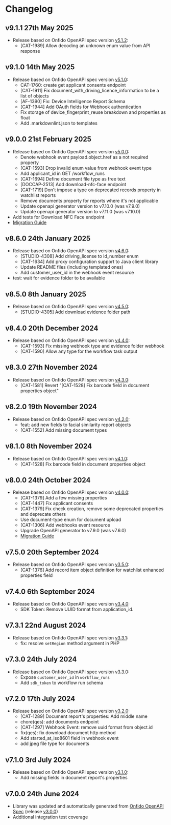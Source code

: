 # Changelog

## v9.1.1 27th May 2025

- Release based on Onfido OpenAPI spec version [v5.1.2](https://github.com/onfido/onfido-openapi-spec/releases/tag/v5.1.2):
  - [CAT-1989] Allow decoding an unknown enum value from API response

## v9.1.0 14th May 2025

- Release based on Onfido OpenAPI spec version [v5.1.0](https://github.com/onfido/onfido-openapi-spec/releases/tag/v5.1.0):
  - CAT-1760: create get applicant consents endpoint
  - [CAT-1911] Fix document_with_driving_licence_information to be a list of objects
  - [AF-1390] Fix: Device Intelligence Report Schema
  - [CAT-1944] Add OAuth fields for Webhook authentication
  - Fix storage of device_fingerprint_reuse breakdown and properties as float
  - Add .markdownlint.json to templates

## v9.0.0 21st February 2025

- Release based on Onfido OpenAPI spec version [v5.0.0](https://github.com/onfido/onfido-openapi-spec/releases/tag/v5.0.0):
  - Denote webhook event payload.object.href as a not required property
  - [CAT-1593] Drop invalid enum value from webhook event type
  - Add applicant_id in GET /workflow_runs
  - [CAT-1694] Define document file type as free text
  - [DOCCAP-2513] Add download-nfc-face endpoint
  - [CAT-1719] Don't impose a type on deprecated records property in watchlist reports
  - Remove documents property for reports where it's not applicable
  - Update openapi generator version to v7.10.0 (was v7.9.0)
  - Update openapi generator version to v7.11.0 (was v7.10.0)
- Add tests for Download NFC Face endpoint
- [Migration Guide](MIGRATION.md#upgrading-from-8x-to-9x)

## v8.6.0 24th January 2025

- Release based on Onfido OpenAPI spec version [v4.6.0](https://github.com/onfido/onfido-openapi-spec/releases/tag/v4.6.0):
  - [STUDIO-4308] Add driving_license to id_number enum
  - [CAT-1634] Add proxy configuration support to Java client library
  - Update README files (including templated ones)
  - Add customer_user_id in the webhook event resource
- test: wait for evidence folder to be available

## v8.5.0 8th January 2025

- Release based on Onfido OpenAPI spec version [v4.5.0](https://github.com/onfido/onfido-openapi-spec/releases/tag/v4.5.0):
  - [STUDIO-4305] Add download evidence folder path

## v8.4.0 20th December 2024

- Release based on Onfido OpenAPI spec version [v4.4.0](https://github.com/onfido/onfido-openapi-spec/releases/tag/v4.4.0):
  - [CAT-1593] Fix missing webhook type and evidence folder webhook
  - [CAT-1590] Allow any type for the workflow task output

## v8.3.0 27th November 2024

- Release based on Onfido OpenAPI spec version [v4.3.0](https://github.com/onfido/onfido-openapi-spec/releases/tag/v4.3.0):
  - [CAT-1581] Revert "[CAT-1528] Fix barcode field in document properties object"

## v8.2.0 19th November 2024

- Release based on Onfido OpenAPI spec version [v4.2.0](https://github.com/onfido/onfido-openapi-spec/releases/tag/v4.2.0):
  - feat: add new fields to facial similarity report objects
  - [CAT-1552] Add missing document types

## v8.1.0 8th November 2024

- Release based on Onfido OpenAPI spec version [v4.1.0](https://github.com/onfido/onfido-openapi-spec/releases/tag/v4.1.0):
  - [CAT-1528] Fix barcode field in document properties object

## v8.0.0 24th October 2024

- Release based on Onfido OpenAPI spec version [v4.0.0](https://github.com/onfido/onfido-openapi-spec/releases/tag/v4.0.0):
  - [CAT-1379] Add a few missing properties
  - [CAT-1447] Fix applicant consents
  - [CAT-1379] Fix check creation, remove some deprecated properties and deprecate others
  - Use document-type enum for document upload
  - [CAT-1306] Add webhooks event resource
  - Upgrade OpenAPI generator to v7.9.0 (was v7.6.0)
  - [Migration Guide](MIGRATION.md#upgrading-from-7x-to-8x)

## v7.5.0 20th September 2024

- Release based on Onfido OpenAPI spec version [v3.5.0](https://github.com/onfido/onfido-openapi-spec/releases/tag/v3.5.0):
  - [CAT-1376] Add record item object definition for watchlist enhanced properties field

## v7.4.0 6th September 2024

- Release based on Onfido OpenAPI spec version [v3.4.0](https://github.com/onfido/onfido-openapi-spec/releases/tag/v3.4.0):
  - SDK Token: Remove UUID format from application_id.

## v7.3.1 22nd August 2024

- Release based on Onfido OpenAPI spec version [v3.3.1](https://github.com/onfido/onfido-openapi-spec/releases/tag/v3.3.1):
  - fix: resolve `setRegion` method argument in PHP

## v7.3.0 24th July 2024

- Release based on Onfido OpenAPI spec version [v3.3.0](https://github.com/onfido/onfido-openapi-spec/releases/tag/v3.3.0):
  - Expose `customer_user_id` in `workflow_runs`
  - Add `sdk_token` to workflow run schema

## v7.2.0 17th July 2024

- Release based on Onfido OpenAPI spec version [v3.2.0](https://github.com/onfido/onfido-openapi-spec/releases/tag/v3.2.0):
  - [CAT-1289] Document report's properties: Add middle name
  - chore(qes): add documents endpoint
  - [CAT-1297] Webhook Event: remove uuid format from object.id
  - fix(qes): fix download document http method
  - Add started_at_iso8601 field in webhook event
  - add jpeg file type for documents

## v7.1.0 3rd July 2024

- Release based on Onfido OpenAPI spec version [v3.1.0](https://github.com/onfido/onfido-openapi-spec/releases/tag/v3.1.0):
  - Add missing fields in document report's properties

## v7.0.0 24th June 2024

- Library was updated and automatically generated from [Onfido OpenAPI Spec](https://github.com/onfido/onfido-openapi-spec) (release [v3.0.0](https://github.com/onfido/onfido-openapi-spec/releases/tag/v3.0.0))
- Additional integration test coverage
